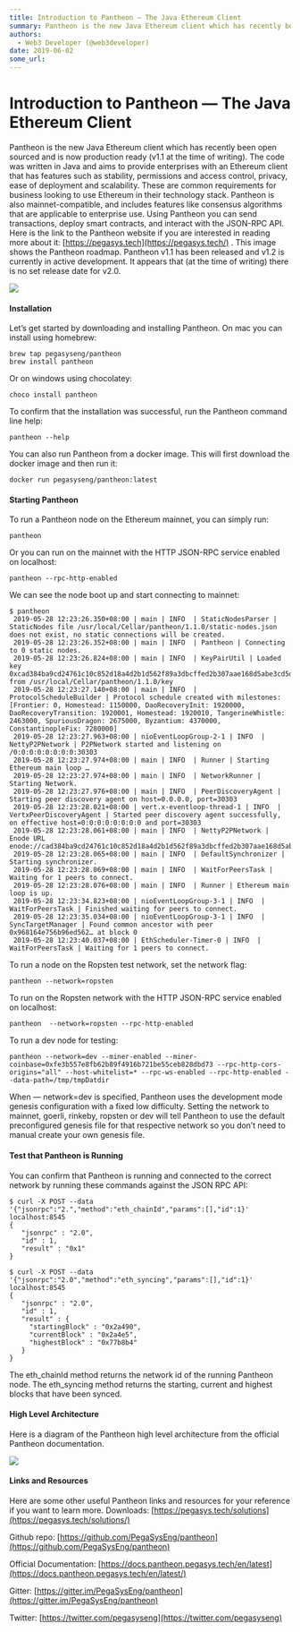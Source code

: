 ```yaml
---
title: Introduction to Pantheon — The Java Ethereum Client
summary: Pantheon is the new Java Ethereum client which has recently been open sourced and is now production ready (v1.1 at the time of writing). The code was written in Java and aims to provide enterprises with an Ethereum client that has features such as stability, permissions and access control, privacy, ease of deployment and scalability. These are common requirements for business looking to use Ethereum in their technology stack. Pantheon is also mainnet-compatible, and includes features like consen
authors:
  - Web3 Developer (@web3developer)
date: 2019-06-02
some_url: 
---
```


# Introduction to Pantheon — The Java Ethereum Client


Pantheon is the new Java Ethereum client which has recently been open sourced and is now production ready (v1.1 at the time of writing). The code was written in Java and aims to provide enterprises with an Ethereum client that has features such as stability, permissions and access control, privacy, ease of deployment and scalability. These are common requirements for business looking to use Ethereum in their technology stack.
Pantheon is also mainnet-compatible, and includes features like consensus algorithms that are applicable to enterprise use. Using Pantheon you can send transactions, deploy smart contracts, and interact with the JSON-RPC API. Here is the link to the Pantheon website if you are interested in reading more about it: 
[https://pegasys.tech](https://pegasys.tech/)
 .
This image shows the Pantheon roadmap. Pantheon v1.1 has been released and v1.2 is currently in active development. It appears that (at the time of writing) there is no set release date for v2.0.

![](https://api.kauri.io:443/ipfs/Qma7HGqBFArbdy3Nnfqobgzv21ALPyFqTsgszsnmzrMuHA)


#### Installation
Let’s get started by downloading and installing Pantheon.
On mac you can install using homebrew:

```
brew tap pegasyseng/pantheon
brew install pantheon
```


Or on windows using chocolatey:

```
choco install pantheon
```


To confirm that the installation was successful, run the Pantheon command line help:

```
pantheon --help
```


You can also run Pantheon from a docker image. This will first download the docker image and then run it:

```
docker run pegasyseng/pantheon:latest
```



#### Starting Pantheon
To run a Pantheon node on the Ethereum mainnet, you can simply run:

```
pantheon
```


Or you can run on the mainnet with the HTTP JSON-RPC service enabled on localhost:

```
pantheon --rpc-http-enabled
```


We can see the node boot up and start connecting to mainnet:

```
$ pantheon
 2019-05-28 12:23:26.350+08:00 | main | INFO  | StaticNodesParser | StaticNodes file /usr/local/Cellar/pantheon/1.1.0/static-nodes.json does not exist, no static connections will be created.
 2019-05-28 12:23:26.352+08:00 | main | INFO  | Pantheon | Connecting to 0 static nodes.
 2019-05-28 12:23:26.824+08:00 | main | INFO  | KeyPairUtil | Loaded key 0xcad384ba9cd24761c10c852d18a4d2b1d562f89a3dbcffed2b307aae168d5abe3cd5d688d2471b2ef41d5e25b20ba578d273c606763c1a4f1eaf40da8cc7ede9 from /usr/local/Cellar/pantheon/1.1.0/key
 2019-05-28 12:23:27.140+08:00 | main | INFO  | ProtocolScheduleBuilder | Protocol schedule created with milestones: [Frontier: 0, Homestead: 1150000, DaoRecoveryInit: 1920000, DaoRecoveryTransition: 1920001, Homestead: 1920010, TangerineWhistle: 2463000, SpuriousDragon: 2675000, Byzantium: 4370000, ConstantinopleFix: 7280000]
 2019-05-28 12:23:27.963+08:00 | nioEventLoopGroup-2-1 | INFO  | NettyP2PNetwork | P2PNetwork started and listening on /0:0:0:0:0:0:0:0:30303
 2019-05-28 12:23:27.974+08:00 | main | INFO  | Runner | Starting Ethereum main loop …
 2019-05-28 12:23:27.974+08:00 | main | INFO  | NetworkRunner | Starting Network.
 2019-05-28 12:23:27.976+08:00 | main | INFO  | PeerDiscoveryAgent | Starting peer discovery agent on host=0.0.0.0, port=30303
 2019-05-28 12:23:28.021+08:00 | vert.x-eventloop-thread-1 | INFO  | VertxPeerDiscoveryAgent | Started peer discovery agent successfully, on effective host=0:0:0:0:0:0:0:0 and port=30303
 2019-05-28 12:23:28.061+08:00 | main | INFO  | NettyP2PNetwork | Enode URL enode://cad384ba9cd24761c10c852d18a4d2b1d562f89a3dbcffed2b307aae168d5abe3cd5d688d2471b2ef41d5e25b20ba578d273c606763c1a4f1eaf40da8cc7ede9@127.0.0.1:30303
 2019-05-28 12:23:28.065+08:00 | main | INFO  | DefaultSynchronizer | Starting synchronizer.
 2019-05-28 12:23:28.069+08:00 | main | INFO  | WaitForPeersTask | Waiting for 1 peers to connect.
 2019-05-28 12:23:28.076+08:00 | main | INFO  | Runner | Ethereum main loop is up.
 2019-05-28 12:23:34.823+08:00 | nioEventLoopGroup-3-1 | INFO  | WaitForPeersTask | Finished waiting for peers to connect.
 2019-05-28 12:23:35.034+08:00 | nioEventLoopGroup-3-1 | INFO  | SyncTargetManager | Found common ancestor with peer 0x968164e756b96ed562… at block 0
 2019-05-28 12:23:40.037+08:00 | EthScheduler-Timer-0 | INFO  | WaitForPeersTask | Waiting for 1 peers to connect.
```


To run a node on the Ropsten test network, set the network flag:

```
pantheon --network=ropsten
```


To run on the Ropsten network with the HTTP JSON-RPC service enabled on localhost:

```
pantheon  --network=ropsten --rpc-http-enabled
```


To run a dev node for testing:

```
pantheon --network=dev --miner-enabled --miner-coinbase=0xfe3b557e8fb62b89f4916b721be55ceb828dbd73 --rpc-http-cors-origins="all" --host-whitelist=* --rpc-ws-enabled --rpc-http-enabled --data-path=/tmp/tmpDatdir
```


When — network=dev is specified, Pantheon uses the development mode genesis configuration with a fixed low difficulty. Setting the network to mainnet, goerli, rinkeby, ropsten or dev will tell Pantheon to use the default preconfigured genesis file for that respective network so you don’t need to manual create your own genesis file.

#### Test that Pantheon is Running
You can confirm that Pantheon is running and connected to the correct network by running these commands against the JSON RPC API:

```
$ curl -X POST --data '{"jsonrpc":"2.","method":"eth_chainId","params":[],"id":1}' localhost:8545
{
   "jsonrpc" : "2.0",
   "id" : 1,
   "result" : "0x1"
}

$ curl -X POST --data '{"jsonrpc":"2.0","method":"eth_syncing","params":[],"id":1}' localhost:8545
{
   "jsonrpc" : "2.0",
   "id" : 1,
   "result" : {
     "startingBlock" : "0x2a490",
     "currentBlock" : "0x2a4e5",
     "highestBlock" : "0x77b8b4"
   }
}
```


The eth_chainId method returns the network id of the running Pantheon node. The eth_syncing method returns the starting, current and highest blocks that have been synced.

#### High Level Architecture
Here is a diagram of the Pantheon high level architecture from the official Pantheon documentation.

![](https://api.kauri.io:443/ipfs/QmUfjkToZaXp17qwbvH5GKG5s9aTBdncBdpQSLXEN7WXJM)


#### Links and Resources
Here are some other useful Pantheon links and resources for your reference if you want to learn more.
Downloads: 
[https://pegasys.tech/solutions](https://pegasys.tech/solutions/)
 
Github repo: 
[https://github.com/PegaSysEng/pantheon](https://github.com/PegaSysEng/pantheon)
 
Official Documentation: 
[https://docs.pantheon.pegasys.tech/en/latest](https://docs.pantheon.pegasys.tech/en/latest/)
 
Gitter: 
[https://gitter.im/PegaSysEng/pantheon](https://gitter.im/PegaSysEng/pantheon)
 
Twitter: 
[https://twitter.com/pegasyseng](https://twitter.com/pegasyseng)
 
